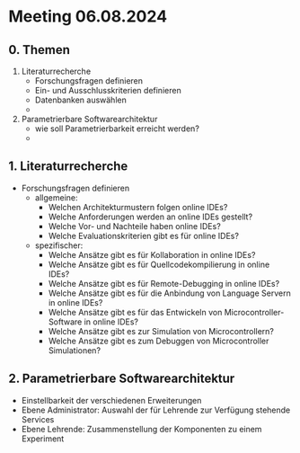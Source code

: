 # Meeting 06.08.2024

## 0. Themen

1. Literaturrecherche
   - Forschungsfragen definieren
   - Ein- und Ausschlusskriterien definieren
   - Datenbanken auswählen
   -
2. Parametrierbare Softwarearchitektur
   - wie soll Parametrierbarkeit erreicht werden?
   -

## 1. Literaturrecherche

- Forschungsfragen definieren
  - allgemeine:
    - Welchen Architekturmustern folgen online IDEs?
    - Welche Anforderungen werden an online IDEs gestellt?
    - Welche Vor- und Nachteile haben online IDEs?
    - Welche Evaluationskriterien gibt es für online IDEs?
  - spezifischer:
    - Welche Ansätze gibt es für Kollaboration in online IDEs?
    - Welche Ansätze gibt es für Quellcodekompilierung in online IDEs?
    - Welche Ansätze gibt es für Remote-Debugging in online IDEs?
    - Welche Ansätze gibt es für die Anbindung von Language Servern in online IDEs?
    - Welche Ansätze gibt es für das Entwickeln von Microcontroller-Software in online IDEs?
    - Welche Ansätze gibt es zur Simulation von Microcontrollern?
    - Welche Ansätze gibt es zum Debuggen von Microcontroller Simulationen?

## 2. Parametrierbare Softwarearchitektur

- Einstellbarkeit der verschiedenen Erweiterungen
- Ebene Administrator: Auswahl der für Lehrende zur Verfügung stehende Services
- Ebene Lehrende: Zusammenstellung der Komponenten zu einem Experiment
